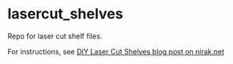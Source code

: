 # lasercut_shelves
Repo for laser cut shelf files.

For instructions, see [DIY Laser Cut Shelves blog post on nirak.net](http://nirak.net/life/2017/diy-laser-cut-under-cabinet-shelves-spice-rack-tea-shelf)
